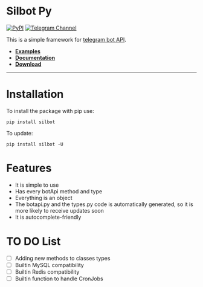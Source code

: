 # Silbot Py

[![PyPI](https://img.shields.io/pypi/v/silbot.svg)](https://pypi.python.org/pypi/silbot)
[![Telegram Channel](https://img.shields.io/badge/telegram_channel-@silverosp-0d86d7.svg?style=flat)](https://t.me/SilverOSp)

This is a simple framework for [telegram bot API](https://core.telegram.org/bots/api).

- [__Examples__](https://github.com/SilverOS/Silbot-Py/tree/master/examples)
- [__Documentation__](https://silbot.silveros.it)
- [__Download__](https://github.com/SilverOS/Silbot-Py/archive/1.1.2.zip)
- - -

# Installation
To install the package with pip use:
```
pip install silbot
```
To update:
```
pip install silbot -U
```
# Features
- It is simple to use
- Has every botApi method and type
- Everything is an object
- The botapi.py and the types.py code is automatically generated, so it is more likely to receive updates soon
- It is autocomplete-friendly
# TO DO List
- [ ] Adding new methods to classes types
- [ ] Builtin MySQL compatibility
- [ ] Builtin Redis compatibility
- [ ] Builtin function to handle CronJobs
